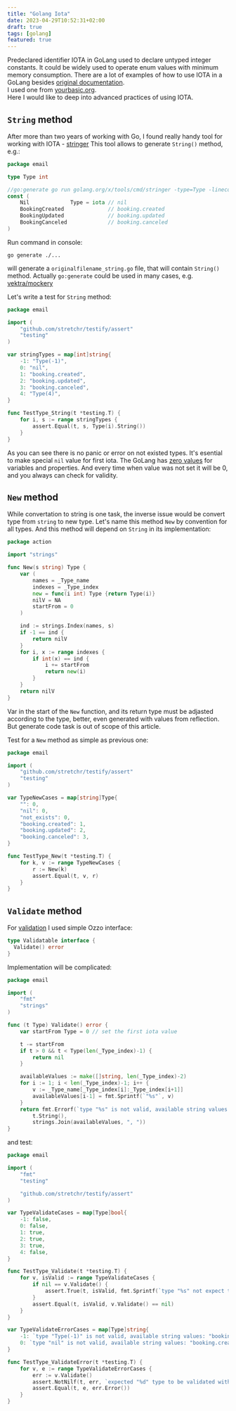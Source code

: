 ```yaml
---
title: "Golang Iota"
date: 2023-04-29T10:52:31+02:00
draft: true
tags: [golang]
featured: true
---
```


Predeclared identifier IOTA in GoLang used to declare untyped integer constants.
It could be widely used to operate enum values with minimum memory consumption.
There are a lot of examples of how to use IOTA in a GoLang besides 
[original documentation](https://go.dev/ref/spec#Iota).  
I used one from [yourbasic.org](https://yourbasic.org/golang/iota/).  
Here I would like to deep into advanced practices of using IOTA.

<!--more-->

## `String` method

After more than two years of working with Go, I found really handy tool 
for working with IOTA - [stringer](https://pkg.go.dev/golang.org/x/tools/cmd/stringer)
This tool allows to generate `String()` method, e.g.:
```go
package email

type Type int

//go:generate go run golang.org/x/tools/cmd/stringer -type=Type -linecomment
const (
	Nil             Type = iota // nil
	BookingCreated              // booking.created
	BookingUpdated              // booking.updated
	BookingCanceled             // booking.canceled
)
```
Run command in console:
```shell
go generate ./...
```

will generate a `originalfilename_string.go` file, that will contain `String()` method.
Actually `go:generate` could be used in many cases, e.g. [vektra/mockery](https://github.com/vektra/mockery)

Let's write a test for `String` method:
```go
package email

import (
	"github.com/stretchr/testify/assert"
	"testing"
)

var stringTypes = map[int]string{
	-1: "Type(-1)",
	0: "nil",
	1: "booking.created",
	2: "booking.updated",
	3: "booking.canceled",
	4: "Type(4)",
}

func TestType_String(t *testing.T) {
	for i, s := range stringTypes {
		assert.Equal(t, s, Type(i).String())
	}
}
```

As you can see there is no panic or error on not existed types. 
It's esential to make special `nil` value for first iota.
The GoLang has [zero values](https://go.dev/ref/spec#The_zero_value) 
for variables and properties. And every time when value was not set it
will be 0, and you always can check for validity.

## `New` method

While convertation to string is one task, the inverse issue would be
convert type from `string` to new type. Let's name this method `New`
by convention for all types. And this method will depend on `String`
in its implementation:
```go
package action

import "strings"

func New(s string) Type {
	var (
		names = _Type_name
		indexes = _Type_index
		new = func(i int) Type {return Type(i)}
		nilV = NA
		startFrom = 0
	)

	ind := strings.Index(names, s)
	if -1 == ind {
		return nilV
	}
	for i, x := range indexes {
		if int(x) == ind {
			i += startFrom
			return new(i)
		}
	}
	return nilV
}
```

Var in the start of the `New` function, and its return type
must be adjasted according to the type, 
better, even generated with values from reflection.
But generate code task is out of scope of this article.

Test for a `New` method as simple as previous one:
```go
package email

import (
	"github.com/stretchr/testify/assert"
	"testing"
)

var TypeNewCases = map[string]Type{
	"": 0,
	"nil": 0,
	"not_exists": 0,
	"booking.created": 1,
	"booking.updated": 2,
	"booking.canceled": 3,
}

func TestType_New(t *testing.T) {
	for k, v := range TypeNewCases {
		r := New(k)
		assert.Equal(t, v, r)
	}
}
```

## `Validate` method

For [validation](../2023-04-05-go-validation) I used simple Ozzo interface:
```go
type Validatable interface {
  Validate() error
}
```
Implementation will be complicated:
```go
package email

import (
	"fmt"
	"strings"
)

func (t Type) Validate() error {
	var startFrom Type = 0 // set the first iota value

	t -= startFrom
	if t > 0 && t < Type(len(_Type_index)-1) {
		return nil
	}

	availableValues := make([]string, len(_Type_index)-2)
	for i := 1; i < len(_Type_index)-1; i++ {
		v := _Type_name[_Type_index[i]:_Type_index[i+1]]
		availableValues[i-1] = fmt.Sprintf(`"%s"`, v)
	}
	return fmt.Errorf(`type "%s" is not valid, available string values: %s`,
		t.String(),
		strings.Join(availableValues, ", "))
}
```
and test:
```go
package email

import (
	"fmt"
	"testing"

	"github.com/stretchr/testify/assert"
)

var TypeValidateCases = map[Type]bool{
	-1: false,
	0: false,
	1: true,
	2: true,
	3: true,
	4: false,
}

func TestType_Validate(t *testing.T) {
	for v, isValid := range TypeValidateCases {
		if nil == v.Validate() {
			assert.True(t, isValid, fmt.Sprintf(`type "%s" not expect to be valid`, v.String()))
		}
		assert.Equal(t, isValid, v.Validate() == nil)
	}
}

var TypeValidateErrorCases = map[Type]string{
	-1: `type "Type(-1)" is not valid, available string values: "booking.created", "booking.updated", "booking.canceled"`,
	0: `type "nil" is not valid, available string values: "booking.created", "booking.updated", "booking.canceled"`,
}

func TestType_ValidateError(t *testing.T) {
	for v, e := range TypeValidateErrorCases {
		err := v.Validate()
		assert.NotNilf(t, err, `expected "%d" type to be validated with error`, v)
		assert.Equal(t, e, err.Error())
	}
}
```
